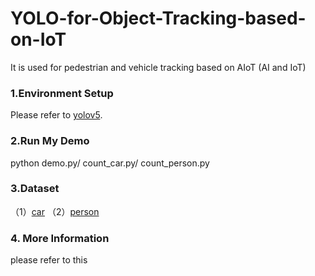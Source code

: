 # YOLO-for-Object-Tracking-based-on-IoT
It is used for pedestrian and vehicle tracking based on AIoT (AI and IoT)
### 1.Environment Setup
Please refer to [yolov5](https://github.com/ultralytics/yolov5).
### 2.Run My Demo
python demo.py/ count_car.py/ count_person.py
### 3.Dataset
（1）[car](https://github.com/ysh-strive/car_dataset.git)
（2）[person](https://motchallenge.net/)
### 4. More Information
please refer to this 
